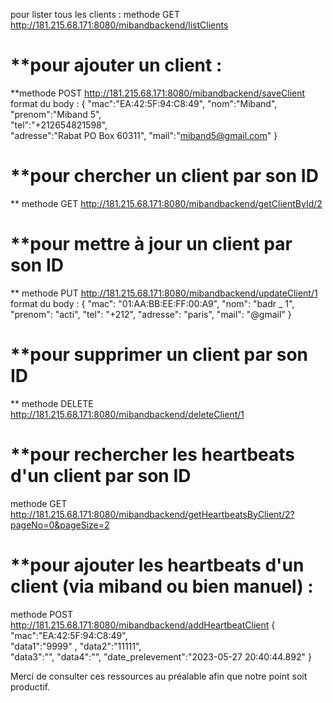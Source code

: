 pour lister tous les clients :
methode GET  http://181.215.68.171:8080/mibandbackend/listClients

# **pour ajouter un client :
**methode POST http://181.215.68.171:8080/mibandbackend/saveClient
     format du body :
       {
    "mac":"EA:42:5F:94:C8:49",
    "nom":"Miband", 
    "prenom":"Miband 5",    
    "tel":"+212654821598",  
    "adresse":"Rabat PO Box 60311",
    "mail":"miband5@gmail.com"
     }


# **pour chercher un client par son ID
**  methode GET http://181.215.68.171:8080/mibandbackend/getClientById/2

# **pour mettre à jour un client par son ID
** methode PUT http://181.215.68.171:8080/mibandbackend/updateClient/1
     format du body :
{
     "mac": "01:AA:BB:EE:FF:00:A9",
        "nom": "badr _ 1",
        "prenom": "acti",
        "tel": "+212",
        "adresse": "paris",
        "mail": "@gmail"
}


# **pour supprimer un client par son ID
** methode DELETE http://181.215.68.171:8080/mibandbackend/deleteClient/1


# **pour rechercher les heartbeats d'un client par son ID
methode GET  
http://181.215.68.171:8080/mibandbackend/getHeartbeatsByClient/2?pageNo=0&pageSize=2  

# **pour ajouter les heartbeats d'un client (via miband ou bien manuel) :
methode POST http://181.215.68.171:8080/mibandbackend/addHeartbeatClient
    {
    "mac":"EA:42:5F:94:C8:49",  
    "data1":"9999"  ,
    "data2":"11111",    
    "data3":"", 
    "data4":"",
    "date_prelevement":"2023-05-27 20:40:44.892"
    }

Merci de consulter ces ressources au préalable afin que notre point soit productif.
